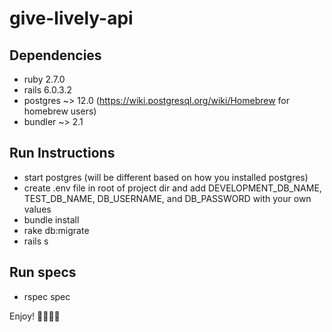 # give-lively-api

## Dependencies
* ruby 2.7.0
* rails 6.0.3.2
* postgres ~> 12.0 (https://wiki.postgresql.org/wiki/Homebrew for homebrew users)
* bundler ~> 2.1

## Run Instructions
* start postgres (will be different based on how you installed postgres)
* create .env file in root of project dir and add DEVELOPMENT_DB_NAME, TEST_DB_NAME, DB_USERNAME, and DB_PASSWORD with your own values
* bundle install
* rake db:migrate
* rails s

## Run specs
* rspec spec

Enjoy! 🏄‍♂️🏄‍♀️
